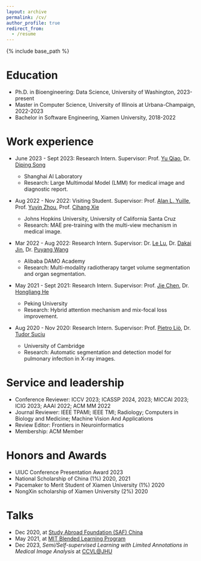 ```yaml
---
layout: archive
permalink: /cv/
author_profile: true
redirect_from:
  - /resume
---
```

<!-- title: "CV" -->
{% include base_path %}

Education
======
* Ph.D. in Bioengineering: Data Science, University of Washington, 2023-present
* Master in Computer Science, University of Illinois at Urbana-Champaign, 2022-2023
* Bachelor in Software Engineering, Xiamen University, 2018-2022

Work experience
======
* June 2023 - Sept 2023: Research Intern. Supervisor: Prof. [Yu Qiao](https://scholar.google.com/citations?user=gFtI-8QAAAAJ), Dr. [Diping Song](https://www.semanticscholar.org/author/Diping-Song/27062648/)
  * Shanghai AI Laboratory
  * Research: Large Multimodal Model (LMM) for medical image and diagnostic report.

* Aug 2022 - Nov 2022: Visiting Student. Supervisor: Prof. [Alan L. Yuille](https://www.cs.jhu.edu/~ayuille/), Prof. [Yuyin Zhou](https://yuyinzhou.github.io/), Prof. [Cihang Xie](https://cihangxie.github.io/)
  * Johns Hopkins University, University of California Santa Cruz
  * Research: MAE pre-training with the multi-view mechanism in medical image.

* Mar 2022 - Aug 2022: Research Intern. Supervisor: Dr. [Le Lu](https://www.cs.jhu.edu/~lelu/), Dr. [Dakai Jin](https://dakjin.github.io/), Dr. [Puyang Wang](https://scholar.google.com/citations?hl=en&user=56aDx7AAAAAJ)
  * Alibaba DAMO Academy
  * Research: Multi-modality radiotherapy target volume segmentation and organ segmentation.
  
* May 2021 - Sept 2021: Research Intern. Supervisor: Prof. [Jie Chen](https://scholar.google.com.hk/citations?hl=EN&user=ZAZFfwwAAAAJ), Dr. [Hongliang He](https://scholar.google.com.hk/citations?hl=en&user=jJWS4VYAAAAJ)
  * Peking University
  * Research: Hybrid attention mechanism and mix-focal loss improvement.

* Aug 2020 - Nov 2020: Research Intern. Supervisor: Prof. [Pietro Liò](https://www.cl.cam.ac.uk/~pl219/), Dr. [Tudor Suciu](https://www.linkedin.com/in/tudor-suciu/)
  * University of Cambridge
  * Research: Automatic segmentation and detection model for pulmonary infection in X-ray images.

Service and leadership
======
* Conference Reviewer: ICCV 2023; ICASSP 2024, 2023; MICCAI 2023; ICIG 2023; AAAI 2022; ACM MM 2022
* Journal Reviewer: IEEE TPAMI; IEEE TMI; Radiology; Computers in Biology and Medicine; Machine Vision And Applications
* Review Editor: Frontiers in Neuroinformatics
* Membership: ACM Member

Honors and Awards
======
* UIUC Conference Presentation Award 2023
* National Scholarship of China (1%) 2020, 2021
* Pacemaker to Merit Student of Xiamen University (1%) 2020
* NongXin scholarship of Xiamen University (2%) 2020

Talks
======
* Dec 2020, at [Study Abroad Foundation (SAF) China](https://www.studyabroadfoundation.org/)
* May 2021, at [MIT Blended Learning Program](https://openlearning.mit.edu/courses-programs/mit-xpro)
* Dec 2023, _Semi/Self-supervised Learning with Limited Annotations in Medical Image Analysis_ at [CCVL@JHU](https://ccvl.jhu.edu/)
  
<!--Teaching
======
  <ul>{% for post in site.teaching %}
    {% include archive-single-cv.html %}
  {% endfor %}</ul>-->
